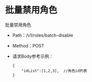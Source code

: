 # 批量禁用角色
批量禁用角色

- Path：/v1/roles/batch-disable

- Method：POST

- 请求Body参考示例：

  ```
  {
      "idList":[1,2,3],  //角色id列表
  }    
  ```